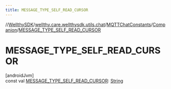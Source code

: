 ```yaml
---
title: MESSAGE_TYPE_SELF_READ_CURSOR
---
```

//[WellthySDK](../../../../index.html)/[wellthy.care.wellthysdk.utils.chat](../../index.html)/[MQTTChatConstants](../index.html)/[Companion](index.html)/[MESSAGE_TYPE_SELF_READ_CURSOR](-m-e-s-s-a-g-e_-t-y-p-e_-s-e-l-f_-r-e-a-d_-c-u-r-s-o-r.html)



# MESSAGE_TYPE_SELF_READ_CURSOR



[androidJvm]\
const val [MESSAGE_TYPE_SELF_READ_CURSOR](-m-e-s-s-a-g-e_-t-y-p-e_-s-e-l-f_-r-e-a-d_-c-u-r-s-o-r.html): [String](https://kotlinlang.org/api/latest/jvm/stdlib/kotlin/-string/index.html)




